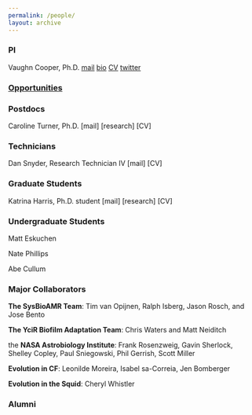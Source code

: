 ```yaml
---
permalink: /people/
layout: archive
---
```


### PI
Vaughn Cooper, Ph.D. [mail](mailto:vaughn.cooper@pitt.edu) [bio](/cooper-bio.md) [CV](/Cooper-Pitt-CV.md) [twitter](http://twitter.com/vscooper)

### [Opportunities](/opportunities)

### Postdocs
Caroline Turner, Ph.D. [mail] [research] [CV]

### Technicians

Dan Snyder, Research Technician IV [mail] [CV]

### Graduate Students

Katrina Harris, Ph.D. student [mail] [research] [CV]

### Undergraduate Students

Matt Eskuchen

Nate Phillips

Abe Cullum

### Major Collaborators
**The SysBioAMR Team**: Tim van Opijnen, Ralph Isberg, Jason Rosch, and Jose Bento

**The YciR Biofilm Adaptation Team**: Chris Waters and Matt Neiditch

the **NASA Astrobiology Institute**: Frank Rosenzweig, Gavin Sherlock, Shelley Copley, Paul Sniegowski, Phil Gerrish, Scott Miller

**Evolution in CF**: Leonilde Moreira, Isabel sa-Correia, Jen Bomberger

**Evolution in the Squid**: Cheryl Whistler

### Alumni
